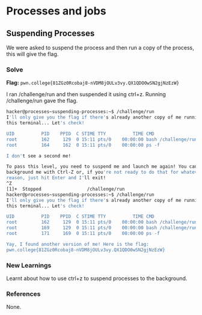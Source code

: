 # Processes and jobs

## Suspending Processes 
We were asked to suspend the process and then run a copy of the process, this will give the flag. 

### Solve
**Flag:** `pwn.college{81ZGz0Rcobaj8-nVDM8jOULv3vy.QX1QDO0wSN2gjNzEzW}`

I ran /challenge/run and then suspended it using ctrl+z. Running /challenge/run gave the flag. 

```bash
hacker@processes~suspending-processes:~$ /challenge/run 
I'll only give you the flag if there's already another copy of me running in 
this terminal... Let's check!

UID          PID    PPID  C STIME TTY          TIME CMD
root         162     129  0 15:11 pts/0    00:00:00 bash /challenge/run
root         164     162  0 15:11 pts/0    00:00:00 ps -f

I don't see a second me!

To pass this level, you need to suspend me and launch me again! You can 
background me with Ctrl-Z or, if you're not ready to do that for whatever 
reason, just hit Enter and I'll exit!
^Z
[1]+  Stopped                 /challenge/run
hacker@processes~suspending-processes:~$ /challenge/run 
I'll only give you the flag if there's already another copy of me running in 
this terminal... Let's check!

UID          PID    PPID  C STIME TTY          TIME CMD
root         162     129  0 15:11 pts/0    00:00:00 bash /challenge/run
root         169     129  0 15:11 pts/0    00:00:00 bash /challenge/run
root         171     169  0 15:11 pts/0    00:00:00 ps -f

Yay, I found another version of me! Here is the flag:
pwn.college{81ZGz0Rcobaj8-nVDM8jOULv3vy.QX1QDO0wSN2gjNzEzW}
```

### New Learnings
Learnt about how to use ctrl+z to suspend processes to the background.

### References 
None. 
